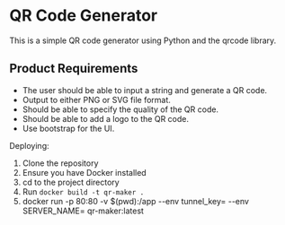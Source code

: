 # QR Code Generator
This is a simple QR code generator using Python and the qrcode library.

## Product Requirements
- The user should be able to input a string and generate a QR code.
- Output to either PNG or SVG file format.
- Should be able to specify the quality of the QR code.
- Should be able to add a logo to the QR code.
- Use bootstrap for the UI.


Deploying:
1. Clone the repository
2. Ensure you have Docker installed
3. cd to the project directory
4. Run `docker build -t qr-maker .`
5. docker run -p 80:80 -v $(pwd):/app --env tunnel_key=<your key from cloudflare> --env SERVER_NAME=<full hostname for named tunnel on cloudflare> qr-maker:latest 